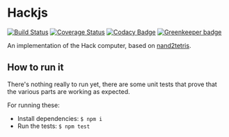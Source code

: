 # Hackjs

[![Build Status](https://travis-ci.org/dhedegaard/hackjs.svg?branch=master)](https://travis-ci.org/dhedegaard/hackjs)
[![Coverage Status](https://coveralls.io/repos/github/dhedegaard/hackjs/badge.svg?branch=master)](https://coveralls.io/github/dhedegaard/hackjs?branch=master)
[![Codacy Badge](https://api.codacy.com/project/badge/Grade/83e992aad4ef4996ab99bef8151ea539)](https://www.codacy.com/project/dhedegaard/hackjs/dashboard?utm_source=github.com&amp;utm_medium=referral&amp;utm_content=dhedegaard/hackjs&amp;utm_campaign=Badge_Grade_Dashboard) [![Greenkeeper badge](https://badges.greenkeeper.io/dhedegaard/hackjs.svg)](https://greenkeeper.io/)

An implementation of the Hack computer, based on [nand2tetris](https://www.nand2tetris.org/).

## How to run it

There's nothing really to run yet, there are some unit tests that prove that the various parts are working as expected.

For running these:

- Install dependencies: `$ npm i`
- Run the tests: `$ npm test`
